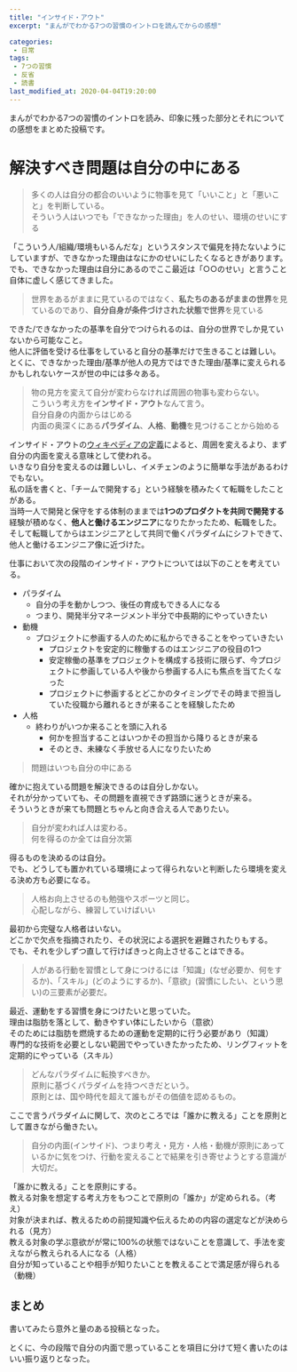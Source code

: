 ```yaml
---
title: "インサイド・アウト"
excerpt: "まんがでわかる7つの習慣のイントロを読んでからの感想"

categories:
 - 日常
tags:
 - 7つの習慣
 - 反省
 - 読書
last_modified_at: 2020-04-04T19:20:00
---
```


まんがでわかる7つの習慣のイントロを読み、印象に残った部分とそれについての感想をまとめた投稿です。

# 解決すべき問題は自分の中にある

>多くの人は自分の都合のいいように物事を見て「いいこと」と「悪いこと」を判断している。<br>
そういう人はいつでも「できなかった理由」を人のせい、環境のせいにする

「こういう人/組織/環境もいるんだな」というスタンスで偏見を持たないようにしていますが、できなかった理由はなにかのせいにしたくなるときがあります。<br>
でも、できなかった理由は自分にあるのでここ最近は「○○のせい」と言うこと自体に虚しく感じてきました。

>世界をあるがままに見ているのではなく、**私たちのあるがままの世界**を見ているのであり、**自分自身が条件づけされた状態で世界**を見ている

できた/できなかったの基準を自分でつけられるのは、自分の世界でしか見ていないから可能なこと。<br>
他人に評価を受ける仕事をしていると自分の基準だけで生きることは難しい。<br>
とくに、できなかった理由/基準が他人の見方ではできた理由/基準に変えられるかもしれないケースが世の中には多々ある。

>物の見方を変えて自分が変わらなければ周囲の物事も変わらない。<br>
こういう考え方を**インサイド・アウト**なんて言う。<br>
自分自身の内面からはじめる<br>
内面の奥深くにある**パラダイム**、**人格**、**動機**を見つけることから始める

インサイド・アウトの[ウィキペディアの定義](https://ja.wikipedia.org/wiki/%E3%82%A4%E3%83%B3%E3%82%B5%E3%82%A4%E3%83%89%E3%83%BB%E3%82%A2%E3%82%A6%E3%83%88)によると、周囲を変えるより、まず自分の内面を変える意味として使われる。<br>
いきなり自分を変えるのは難しいし、イメチェンのように簡単な手法があるわけでもない。<br>
私の話を書くと、「チームで開発する」という経験を積みたくて転職をしたことがある。<br>
当時一人で開発と保守をする体制のままでは**1つのプロダクトを共同で開発する**経験が積めなく、**他人と働けるエンジニア**になりたかったため、転職をした。<br>
そして転職してからはエンジニアとして共同で働くパラダイムにシフトできて、他人と働けるエンジニア像に近づけた。

仕事において次の段階のインサイド・アウトについては以下のことを考えている。
- パラダイム
  - 自分の手を動かしつつ、後任の育成もできる人になる
  - つまり、開発半分マネージメント半分で中長期的にやっていきたい
- 動機
  - プロジェクトに参画する人のために私からできることをやっていきたい
    - プロジェクトを安定的に稼働するのはエンジニアの役目の1つ
    - 安定稼働の基準をプロジェクトを構成する技術に限らず、今プロジェクトに参画している人や後から参画する人にも焦点を当てたくなった
    - プロジェクトに参画するとどこかのタイミングでその時まで担当していた役職から離れるときが来ることを経験したため
- 人格
  - 終わりがいつか来ることを頭に入れる
    - 何かを担当することはいつかその担当から降りるときが来る
    - そのとき、未練なく手放せる人になりたいため

>問題はいつも自分の中にある

確かに抱えている問題を解決できるのは自分しかない。<br>
それが分かっていても、その問題を直視できず路頭に迷うときが来る。<br>
そういうときが来ても問題とちゃんと向き合える人でありたい。

>自分が変われば人は変わる。<br>
何を得るのか全ては自分次第

得るものを決めるのは自分。<br>
でも、どうしても置かれている環境によって得られないと判断したら環境を変える決め方も必要になる。

>人格お向上させるのも勉強やスポーツと同じ。<br>
心配しながら、練習していけばいい

最初から完璧な人格者はいない。<br>
どこかで欠点を指摘されたり、その状況による選択を避難されたりもする。<br>
でも、それを少しずつ直して行けばきっと向上させることはできる。

>人がある行動を習慣として身につけるには「知識」(なぜ必要か、何をするか)、「スキル」(どのようにするか)、「意欲」(習慣にしたい、という思い)の三要素が必要だ。

最近、運動をする習慣を身につけたいと思っていた。<br>
理由は脂肪を落として、動きやすい体にしたいから（意欲）<br>
そのためには脂肪を燃焼するための運動を定期的に行う必要があり（知識）<br>
専門的な技術を必要としない範囲でやっていきたかったため、リングフィットを定期的にやっている（スキル）

>どんなパラダイムに転換すべきか。<br>
原則に基づくパラダイムを持つべきだという。<br>
原則とは、国や時代を超えて誰もがその価値を認めるもの。<br>

ここで言うパラダイムに関して、次のところでは「誰かに教える」ことを原則として置きながら働きたい。

>自分の内面(インサイド)、つまり考え・見方・人格・動機が原則にあっているかに気をつけ、行動を変えることで結果を引き寄せようとする意識が大切だ。

「誰かに教える」ことを原則にする。<br>
教える対象を想定する考え方をもつことで原則の「誰か」が定められる。（考え）<br>
対象が決まれば、教えるための前提知識や伝えるための内容の選定などが決められる（見方）<br>
教える対象の学ぶ意欲がが常に100%の状態ではないことを意識して、手法を変えながら教えられる人になる（人格）<br>
自分が知っていることや相手が知りたいことを教えることで満足感が得られる（動機）

## まとめ
書いてみたら意外と量のある投稿となった。

とくに、今の段階で自分の内面で思っていることを項目に分けて短く書いたのはいい振り返りとなった。
